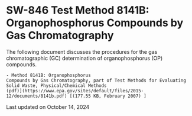 
# SW-846 Test Method 8141B: Organophosphorus Compounds by Gas Chromatography  


The following document discusses the procedures for the gas
chromatographic (GC) determination of organophosphorus (OP) compounds.

    - Method 8141B: Organophosphorus
    Compounds by Gas Chromatography, part of Test Methods for Evaluating
    Solid Waste, Physical/Chemical Methods
    (pdf)](https://www.epa.gov/sites/default/files/2015-12/documents/8141b.pdf) [(177.55 KB, February 2007) ] 

Last updated on October 14, 2024

